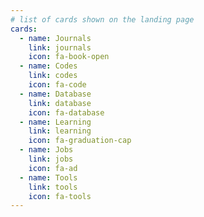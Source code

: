 ```yaml
---
# list of cards shown on the landing page
cards:
  - name: Journals
    link: journals
    icon: fa-book-open
  - name: Codes
    link: codes
    icon: fa-code
  - name: Database
    link: database
    icon: fa-database
  - name: Learning
    link: learning
    icon: fa-graduation-cap
  - name: Jobs
    link: jobs
    icon: fa-ad
  - name: Tools
    link: tools
    icon: fa-tools
---
```

